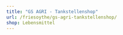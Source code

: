 ```yaml
---
title: "GS AGRI - Tankstellenshop"
url: /friesoythe/gs-agri-tankstellenshop/
shop: Lebensmittel
---
```

